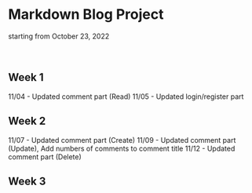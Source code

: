 # Markdown Blog Project

starting from October 23, 2022
<br/><br/><br/>

## Week 1
11/04 - Updated comment part (Read)
11/05 - Updated login/register part

## Week 2
11/07 - Updated comment part (Create)
11/09 - Updated comment part (Update), Add numbers of comments to comment title
11/12 - Updated comment part (Delete)

## Week 3
